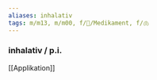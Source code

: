 ```yaml
---
aliases: inhalativ
tags: m/m13, m/m00, f/💊/Medikament, f/🫁
---
```

### inhalativ / p.i.
[[Applikation]]
